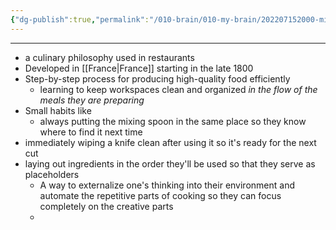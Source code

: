 ```yaml
---
{"dg-publish":true,"permalink":"/010-brain/010-my-brain/202207152000-mise-en-place/","created":"2022-07-15T20:00:54.000-04:00","updated":"2025-03-21T17:32:07.000-04:00"}
---
```


---

- a culinary philosophy used in restaurants
- Developed in [[France\|France]] starting in the late 1800
- Step-by-step process for producing high-quality food efficiently
	- learning to keep workspaces clean and organized *in the flow of the meals they are preparing*
- Small habits like 
	- always putting the mixing spoon in the same place so they know where to find it next time
- immediately wiping a knife clean after using it so it's ready for the next cut
- laying out ingredients in the order they'll be used so that they serve as placeholders
	- A way to externalize one's thinking into their environment and automate the repetitive parts of cooking so they can focus completely on the creative parts
	- 